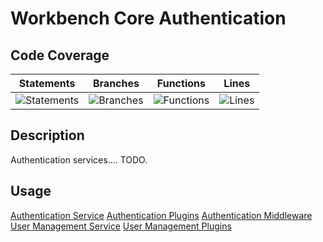# Workbench Core Authentication

## Code Coverage
| Statements                  | Branches                | Functions                 | Lines             |
| --------------------------- | ----------------------- | ------------------------- | ----------------- |
| ![Statements](https://img.shields.io/badge/statements-100%25-brightgreen.svg?style=flat) | ![Branches](https://img.shields.io/badge/branches-100%25-brightgreen.svg?style=flat) | ![Functions](https://img.shields.io/badge/functions-100%25-brightgreen.svg?style=flat) | ![Lines](https://img.shields.io/badge/lines-100%25-brightgreen.svg?style=flat) |

## Description
Authentication services.... TODO.

## Usage
[Authentication Service](./docs/authenticationService.md)
[Authentication Plugins](./docs/authenticationPlugin.md)
[Authentication Middleware](./docs/authenticationMiddleware.md)
[User Management Service](./docs/userManagementService.md)
[User Management Plugins](./docs/userManagementPlugin.md)